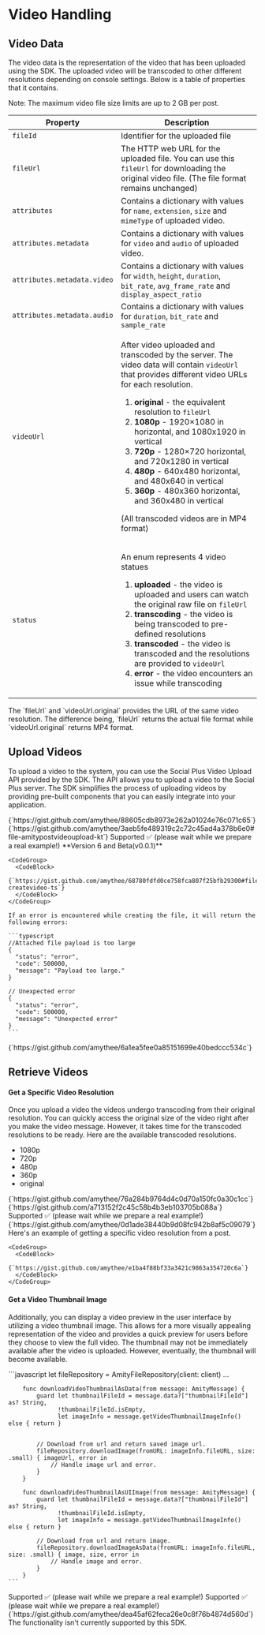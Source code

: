 # Video Handling

## Video Data <a name="image-data" id="image-data"></a>

The video data is the representation of the video that has been uploaded using the SDK. The uploaded video will be transcoded to other different resolutions depending on console settings. Below is a table of properties that it contains.

<Note>
Note: The maximum video file size limits are up to 2 GB per post.
</Note>

<table><thead><tr><th width="202">Property</th><th>Description</th></tr></thead><tbody><tr><td><code>fileId</code></td><td>Identifier for the uploaded file</td></tr><tr><td><code>fileUrl</code></td><td>The HTTP web URL for the uploaded file. You can use this <code>fileUrl</code> for downloading the original video file. (The file format remains unchanged)</td></tr><tr><td><code>attributes</code></td><td>Contains a dictionary with values for <code>name</code>, <code>extension</code>, <code>size</code> and <code>mimeType</code> of uploaded video.</td></tr><tr><td><code>attributes.metadata</code></td><td>Contains a dictionary with values for <code>video</code> and <code>audio</code> of uploaded video.</td></tr><tr><td><code>attributes.metadata.video</code></td><td>Contains a dictionary with values for <code>width</code>, <code>height</code>, <code>duration</code>, <code>bit_rate</code>, <code>avg_frame_rate</code> and <code>display_aspect_ratio</code></td></tr><tr><td><code>attributes.metadata.audio</code></td><td>Contains a dictionary with values for <code>duration</code>, <code>bit_rate</code> and <code>sample_rate</code></td></tr><tr><td><code>videoUrl</code></td><td><p>After video uploaded and transcoded by the server. The video data will contain <code>videoUrl</code> that provides different video URLs for each resolution.</p><ol><li><strong>original</strong> - the equivalent resolution to <code>fileUrl</code></li><li><strong>1080p</strong> - 1920×1080 in horizontal, and 1080x1920 in vertical</li><li><strong>720p</strong> - 1280×720 horizontal, and 720x1280 in vertical</li><li><strong>480p</strong> - 640x480 horizontal, and 480x640 in vertical</li><li><strong>360p</strong> - 480x360 horizontal, and 360x480 in vertical</li></ol><p>(All transcoded videos are in MP4 format)</p></td></tr><tr><td><code>status</code></td><td><p>An enum represents 4 video statues</p><ol><li><strong>uploaded</strong> - the video is uploaded and users can watch the original raw file on <code>fileUrl</code></li><li><strong>transcoding</strong> - the video is being transcoded to pre-defined resolutions</li><li><strong>transcoded</strong> - the video is transcoded and the resolutions are provided to <code>videoUrl</code></li><li><strong>error</strong> - the video encounters an issue while transcoding</li></ol></td></tr></tbody></table>

<Note>
The `fileUrl` and `videoUrl.original` provides the URL of the same video resolution.
The difference being, `fileUrl` returns the actual file format while `videoUrl.original` returns MP4 format.
</Note>

## Upload Videos

To upload a video to the system, you can use the Social Plus Video Upload API provided by the SDK. The API allows you to upload a video to the Social Plus server. The SDK simplifies the process of uploading videos by providing pre-built components that you can easily integrate into your application.

<Tabs>
  <Tab title="iOS">
    <CodeGroup>
      <CodeBlock>
        {`https://gist.github.com/amythee/88605cdb8973e262a01024e76c071c65`}
      </CodeBlock>
    </CodeGroup>
  </Tab>
  <Tab title="Android">
    <CodeGroup>
      <CodeBlock>
        {`https://gist.github.com/amythee/3aeb5fe489319c2c72c45ad4a378b6e0#file-amitypostvideoupload-kt`}
      </CodeBlock>
    </CodeGroup>
  </Tab>
  <Tab title="JavaScript">
    Supported ✅ (please wait while we prepare a real example!)
  </Tab>
  <Tab title="TypeScript">
    **Version 6 and Beta(v0.0.1)**

    <CodeGroup>
      <CodeBlock>
        {`https://gist.github.com/amythee/68780fdfd0ce758fca807f25bfb29300#file-createvideo-ts`}
      </CodeBlock>
    </CodeGroup>

    If an error is encountered while creating the file, it will return the following errors:

    ```typescript
    //Attached file payload is too large
    {
      "status": "error",
      "code": 500000,
      "message": "Payload too large."
    }

    // Unexpected error
    {
      "status": "error",
      "code": 500000,
      "message": "Unexpected error"
    }
    ```
  </Tab>
  <Tab title="Flutter">
    <CodeGroup>
      <CodeBlock>
        {`https://gist.github.com/amythee/6a1ea5fee0a85151699e40bedccc534c`}
      </CodeBlock>
    </CodeGroup>
  </Tab>
</Tabs>

## Retrieve Videos

#### Get a Specific Video Resolution

Once you upload a video the videos undergo transcoding from their original resolution. You can quickly access the original size of the video right after you make the video message. However, it takes time for the transcoded resolutions to be ready. Here are the available transcoded resolutions.

* 1080p
* 720p
* 480p
* 360p
* original

<Tabs>
  <Tab title="iOS">
    <CodeGroup>
      <CodeBlock>
        {`https://gist.github.com/amythee/76a284b9764d4c0d70a150fc0a30c1cc`}
      </CodeBlock>
    </CodeGroup>
  </Tab>
  <Tab title="Android">
    <CodeGroup>
      <CodeBlock>
        {`https://gist.github.com/a713152f2c45c58b4b3eb103705b088a`}
      </CodeBlock>
    </CodeGroup>
  </Tab>
  <Tab title="JavaScript">
    Supported ✅ (please wait while we prepare a real example!)
  </Tab>
  <Tab title="TypeScript">
    <CodeGroup>
      <CodeBlock>
        {`https://gist.github.com/amythee/0d1ade38440b9d08fc942b8af5c09079`}
      </CodeBlock>
    </CodeGroup>
  </Tab>
  <Tab title="Flutter">
    Here's an example of getting a specific video resolution from a post.

    <CodeGroup>
      <CodeBlock>
        {`https://gist.github.com/amythee/e1ba4f88bf33a3421c9863a354720c6a`}
      </CodeBlock>
    </CodeGroup>
  </Tab>
</Tabs>

#### Get a Video Thumbnail Image

Additionally, you can display a video preview in the user interface by utilizing a video thumbnail image. This allows for a more visually appealing representation of the video and provides a quick preview for users before they choose to view the full video. The thumbnail may not be immediately available after the video is uploaded. However, eventually, the thumbnail will become available.

<Tabs>
  <Tab title="iOS">
    ```javascript
    let fileRepository = AmityFileRepository(client: client)
        ...
        
        func downloadVideoThumbnailAsData(from message: AmityMessage) {
            guard let thumbnailFileId = message.data?["thumbnailFileId"] as? String,
                  !thumbnailFileId.isEmpty,
                  let imageInfo = message.getVideoThumbnailImageInfo() else { return }
            
            
            // Download from url and return saved image url.
            fileRepository.downloadImage(fromURL: imageInfo.fileURL, size: .small) { imageUrl, error in
                // Handle image url and error.
            }
        }
        
        func downloadVideoThumbnailAsUIImage(from message: AmityMessage) {
            guard let thumbnailFileId = message.data?["thumbnailFileId"] as? String,
                  !thumbnailFileId.isEmpty,
                  let imageInfo = message.getVideoThumbnailImageInfo() else { return }
            
            // Download from url and return image.
            fileRepository.downloadImageAsData(fromURL: imageInfo.fileURL, size: .small) { image, size, error in
                // Handle image and error.
            }
        }
    ```
  </Tab>
  <Tab title="Android">
    Supported ✅ (please wait while we prepare a real example!)
  </Tab>
  <Tab title="JavaScript">
    Supported ✅ (please wait while we prepare a real example!)
  </Tab>
  <Tab title="TypeScript">
    <CodeGroup>
      <CodeBlock>
        {`https://gist.github.com/amythee/dea45af62feca26e0c8f76b4874d560d`}
      </CodeBlock>
    </CodeGroup>
  </Tab>
  <Tab title="Flutter">
    The functionality isn't currently supported by this SDK.
  </Tab>
</Tabs>